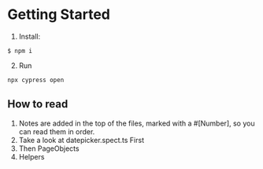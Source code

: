 # Getting Started

1. Install:

```
$ npm i
```

2. Run

```
npx cypress open
```

## How to read

1. Notes are added in the top of the files, marked with a #[Number], so you can read them in order.
2. Take a look at datepicker.spect.ts First
3. Then PageObjects
4. Helpers
